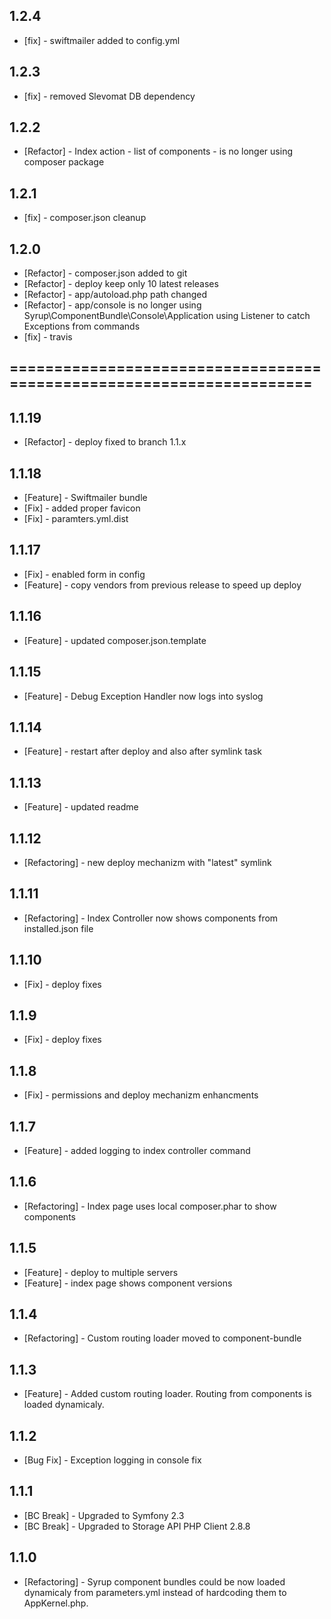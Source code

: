 ## 1.2.4
 * [fix]    - swiftmailer added to config.yml

## 1.2.3
 * [fix]    - removed Slevomat DB dependency

## 1.2.2
 * [Refactor]   - Index action - list of components - is no longer using composer package

## 1.2.1
 * [fix]    - composer.json cleanup

## 1.2.0
 * [Refactor]   - composer.json added to git
 * [Refactor]   - deploy keep only 10 latest releases
 * [Refactor]   - app/autoload.php path changed
 * [Refactor]   - app/console is no longer using Syrup\ComponentBundle\Console\Application using Listener to catch Exceptions from commands
 * [fix]        - travis


## =====================================================================

## 1.1.19
 * [Refactor] - deploy fixed to branch 1.1.x

## 1.1.18
 * [Feature] - Swiftmailer bundle
 * [Fix] - added proper favicon
 * [Fix] - paramters.yml.dist

## 1.1.17
 * [Fix] - enabled form in config
 * [Feature] - copy vendors from previous release to speed up deploy

## 1.1.16
 * [Feature] - updated composer.json.template

## 1.1.15
 * [Feature] - Debug Exception Handler now logs into syslog

## 1.1.14
 * [Feature] - restart after deploy and also after symlink task

## 1.1.13
 * [Feature] - updated readme

## 1.1.12
 * [Refactoring] - new deploy mechanizm with "latest" symlink

## 1.1.11
 * [Refactoring] - Index Controller now shows components from installed.json file

## 1.1.10
 * [Fix] - deploy fixes

## 1.1.9
 * [Fix] - deploy fixes

## 1.1.8
 * [Fix] - permissions and deploy mechanizm enhancments

## 1.1.7
 * [Feature] - added logging to index controller command

## 1.1.6
 * [Refactoring] - Index page uses local composer.phar to show components

## 1.1.5
 * [Feature] - deploy to multiple servers
 * [Feature] - index page shows component versions

## 1.1.4
 * [Refactoring] - Custom routing loader moved to component-bundle

## 1.1.3
 * [Feature] - Added custom routing loader. Routing from components is loaded dynamicaly.

## 1.1.2
 * [Bug Fix] - Exception logging in console fix

## 1.1.1
 * [BC Break] - Upgraded to Symfony 2.3
 * [BC Break] - Upgraded to Storage API PHP Client 2.8.8

## 1.1.0
 * [Refactoring] - Syrup component bundles could be now loaded dynamicaly from parameters.yml instead of hardcoding them to AppKernel.php.



